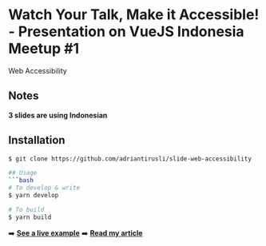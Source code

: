 # Watch Your Talk, Make it Accessible! - Presentation on VueJS Indonesia Meetup #1

Web Accessibility

## Notes
**3 slides are using Indonesian** 

## Installation

```bash
$ git clone https://github.com/adriantirusli/slide-web-accessibility

## Usage
```bash
# To develop & write
$ yarn develop

# To build
$ yarn build
```

➡️ **[See a live example](https://a11y-vue-demo.netlify.com/)**
➡️ **[Read my article](https://adriantirusli.me/blog/a11y/)**
